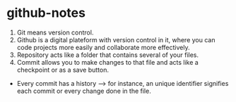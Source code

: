 # github-notes
1. Git means version control.
2. Github is a digital plateform with version control in it, where you can code projects more easily and collaborate more effectively.
3. Repository acts like a folder that contains several of your files.
4. Commit allows you to make changes to that file and acts like a checkpoint or as a save button.
* Every commit has a history --> for instance, an unique identifier signifies each commit or every change done in the file.
